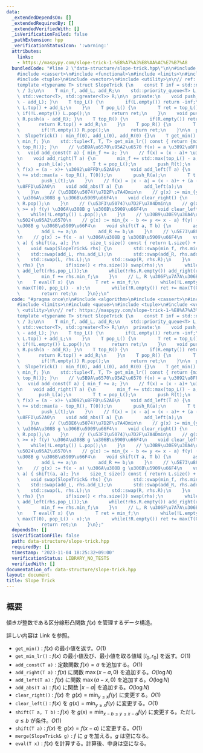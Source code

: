 ```yaml
---
data:
  _extendedDependsOn: []
  _extendedRequiredBy: []
  _extendedVerifiedWith: []
  _isVerificationFailed: false
  _pathExtension: hpp
  _verificationStatusIcon: ':warning:'
  attributes:
    links:
    - https://maspypy.com/slope-trick-1-%E8%A7%A3%E8%AA%AC%E7%B7%A8
  bundledCode: "#line 2 \"data-structure/slope-trick.hpp\"\n\n#include <algorithm>\n\
    #include <cassert>\n#include <functional>\n#include <limits>\n#include <queue>\n\
    #include <tuple>\n#include <vector>\n#include <utility>\n\n// ref: https://maspypy.com/slope-trick-1-%E8%A7%A3%E8%AA%AC%E7%B7%A8\n\
    template <typename T> struct SlopeTrick {\n    const T inf = std::numeric_limits<T>::max()\
    \ / 3;\n\n    T min_f, add_L, add_R;\n    std::priority_queue<T> L;\n    std::priority_queue<T,\
    \ std::vector<T>, std::greater<T>> R;\n\n  private:\n    void push_L(T a) { L.push(a\
    \ - add_L); }\n    T top_L() {\n        if(L.empty()) return -inf;\n        return\
    \ L.top() + add_L;\n    }\n    T pop_L() {\n        T ret = top_L();\n       \
    \ if(!L.empty()) L.pop();\n        return ret;\n    }\n    void push_R(T a) {\
    \ R.push(a - add_R); }\n    T top_R() {\n        if(R.empty()) return inf;\n \
    \       return R.top() + add_R;\n    }\n    T pop_R() {\n        T ret = top_R();\n\
    \        if(!R.empty()) R.pop();\n        return ret;\n    }\n\n  public:\n  \
    \  SlopeTrick() : min_f(0), add_L(0), add_R(0) {}\n    T get_min() const { return\
    \ min_f; }\n    std::tuple<T, T, T> get_min_lr() const { return {min_f, top_L(),\
    \ top_R()}; }\n    // \u5B9A\u6570\u95A2\u6570 f(x) = a \u3092\u8FFD\u52A0\n \
    \   void add_const(T a) { min_f += a; }\n    // f(x) = (x - a)+ \u3092\u8FFD\u52A0\
    \n    void add_right(T a) {\n        min_f += std::max(top_L() - a, T(0));\n \
    \       push_L(a);\n        T t = pop_L();\n        push_R(t);\n    }\n    //\
    \ f(x) = (a - x)+ \u3092\u8FFD\u52A0\n    void add_left(T a) {\n        min_f\
    \ += std::max(a - top_R(), T(0));\n        push_R(a);\n        T t = pop_R();\n\
    \        push_L(t);\n    }\n    // f(x) = |x - a| = (x - a)+ + (a - x)+ \u3092\
    \u8FFD\u52A0\n    void add_abs(T a) {\n        add_left(a);\n        add_right(a);\n\
    \    }\n    // (\u5DE6\u5074)\u7D2F\u7A4Dmin\n    // g(x) := min_{y <= x} f(y)\
    \ \u306A\u308B g \u306B\u5909\u66F4\n    void clear_right() {\n        while(!R.empty())\
    \ R.pop();\n    }\n    // (\u53F3\u5074)\u7D2F\u7A4Dmin\n    // g(x) := min_{y\
    \ >= x} f(y) \u306A\u308B g \u306B\u5909\u66F4\n    void clear_left() {\n    \
    \    while(!L.empty()) L.pop();\n    }\n    // \u30B9\u30E9\u30A4\u30C9\u6700\u5C0F\
    \u5024\u95A2\u6570\n    // g(x) := min_{x - b <= y <= x - a} f(y) (a <= b) \u306A\
    \u308B g \u306B\u5909\u66F4\n    void shift(T a, T b) {\n        assert(a <= b);\n\
    \        add_L += a;\n        add_R += b;\n    }\n    // \u5E73\u884C\u79FB\u52D5\
    \n    // g(x) := f(x - a) \u306A\u308B g \u306B\u5909\u66F4\n    void shift(T\
    \ a) { shift(a, a); }\n    size_t size() const { return L.size() + R.size(); }\n\
    \    void swap(SlopeTrick& rhs) {\n        std::swap(min_f, rhs.min_f);\n    \
    \    std::swap(add_L, rhs.add_L);\n        std::swap(add_R, rhs.add_R);\n    \
    \    std::swap(L, rhs.L);\n        std::swap(R, rhs.R);\n    }\n    void merge(SlopeTrick&\
    \ rhs) {\n        if(size() < rhs.size()) swap(rhs);\n        while(!rhs.L.empty())\
    \ add_left(rhs.pop_L());\n        while(!rhs.R.empty()) add_right(rhs.pop_R());\n\
    \        min_f += rhs.min_f;\n    }\n    // L, R \u306F\u7A7A\u306B\u306A\u308B\
    \n    T eval(T x) {\n        T ret = min_f;\n        while(!L.empty()) ret +=\
    \ max(T(0), pop_L() - x);\n        while(!R.empty()) ret += max(T(0), x - pop_R());\n\
    \        return ret;\n    }\n};\n"
  code: "#pragma once\n\n#include <algorithm>\n#include <cassert>\n#include <functional>\n\
    #include <limits>\n#include <queue>\n#include <tuple>\n#include <vector>\n#include\
    \ <utility>\n\n// ref: https://maspypy.com/slope-trick-1-%E8%A7%A3%E8%AA%AC%E7%B7%A8\n\
    template <typename T> struct SlopeTrick {\n    const T inf = std::numeric_limits<T>::max()\
    \ / 3;\n\n    T min_f, add_L, add_R;\n    std::priority_queue<T> L;\n    std::priority_queue<T,\
    \ std::vector<T>, std::greater<T>> R;\n\n  private:\n    void push_L(T a) { L.push(a\
    \ - add_L); }\n    T top_L() {\n        if(L.empty()) return -inf;\n        return\
    \ L.top() + add_L;\n    }\n    T pop_L() {\n        T ret = top_L();\n       \
    \ if(!L.empty()) L.pop();\n        return ret;\n    }\n    void push_R(T a) {\
    \ R.push(a - add_R); }\n    T top_R() {\n        if(R.empty()) return inf;\n \
    \       return R.top() + add_R;\n    }\n    T pop_R() {\n        T ret = top_R();\n\
    \        if(!R.empty()) R.pop();\n        return ret;\n    }\n\n  public:\n  \
    \  SlopeTrick() : min_f(0), add_L(0), add_R(0) {}\n    T get_min() const { return\
    \ min_f; }\n    std::tuple<T, T, T> get_min_lr() const { return {min_f, top_L(),\
    \ top_R()}; }\n    // \u5B9A\u6570\u95A2\u6570 f(x) = a \u3092\u8FFD\u52A0\n \
    \   void add_const(T a) { min_f += a; }\n    // f(x) = (x - a)+ \u3092\u8FFD\u52A0\
    \n    void add_right(T a) {\n        min_f += std::max(top_L() - a, T(0));\n \
    \       push_L(a);\n        T t = pop_L();\n        push_R(t);\n    }\n    //\
    \ f(x) = (a - x)+ \u3092\u8FFD\u52A0\n    void add_left(T a) {\n        min_f\
    \ += std::max(a - top_R(), T(0));\n        push_R(a);\n        T t = pop_R();\n\
    \        push_L(t);\n    }\n    // f(x) = |x - a| = (x - a)+ + (a - x)+ \u3092\
    \u8FFD\u52A0\n    void add_abs(T a) {\n        add_left(a);\n        add_right(a);\n\
    \    }\n    // (\u5DE6\u5074)\u7D2F\u7A4Dmin\n    // g(x) := min_{y <= x} f(y)\
    \ \u306A\u308B g \u306B\u5909\u66F4\n    void clear_right() {\n        while(!R.empty())\
    \ R.pop();\n    }\n    // (\u53F3\u5074)\u7D2F\u7A4Dmin\n    // g(x) := min_{y\
    \ >= x} f(y) \u306A\u308B g \u306B\u5909\u66F4\n    void clear_left() {\n    \
    \    while(!L.empty()) L.pop();\n    }\n    // \u30B9\u30E9\u30A4\u30C9\u6700\u5C0F\
    \u5024\u95A2\u6570\n    // g(x) := min_{x - b <= y <= x - a} f(y) (a <= b) \u306A\
    \u308B g \u306B\u5909\u66F4\n    void shift(T a, T b) {\n        assert(a <= b);\n\
    \        add_L += a;\n        add_R += b;\n    }\n    // \u5E73\u884C\u79FB\u52D5\
    \n    // g(x) := f(x - a) \u306A\u308B g \u306B\u5909\u66F4\n    void shift(T\
    \ a) { shift(a, a); }\n    size_t size() const { return L.size() + R.size(); }\n\
    \    void swap(SlopeTrick& rhs) {\n        std::swap(min_f, rhs.min_f);\n    \
    \    std::swap(add_L, rhs.add_L);\n        std::swap(add_R, rhs.add_R);\n    \
    \    std::swap(L, rhs.L);\n        std::swap(R, rhs.R);\n    }\n    void merge(SlopeTrick&\
    \ rhs) {\n        if(size() < rhs.size()) swap(rhs);\n        while(!rhs.L.empty())\
    \ add_left(rhs.pop_L());\n        while(!rhs.R.empty()) add_right(rhs.pop_R());\n\
    \        min_f += rhs.min_f;\n    }\n    // L, R \u306F\u7A7A\u306B\u306A\u308B\
    \n    T eval(T x) {\n        T ret = min_f;\n        while(!L.empty()) ret +=\
    \ max(T(0), pop_L() - x);\n        while(!R.empty()) ret += max(T(0), x - pop_R());\n\
    \        return ret;\n    }\n};"
  dependsOn: []
  isVerificationFile: false
  path: data-structure/slope-trick.hpp
  requiredBy: []
  timestamp: '2023-11-04 18:25:32+09:00'
  verificationStatus: LIBRARY_NO_TESTS
  verifiedWith: []
documentation_of: data-structure/slope-trick.hpp
layout: document
title: Slope Trick
---
```


## 概要

傾きが整数である区分線形凸関数 $f(x)$ を管理するデータ構造。

詳しい内容は Link を参照。

- `get_min()` : $f(x)$ の最小値を返す。$O(1)$
- `get_min_lr()` : $f(x)$ の最小値及び、最小値を取る値域 $[l_0, r_0]$ を返す。$O(1)$
- `add_const(T a)` : 定数関数 $f(x) = a$ を追加する。$O(1)$
- `add_right(T a)` : $f(x)$ に関数 $\max(x - a, 0)$ を追加する。$O(\log N)$
- `add_left(T a)` : $f(x)$ に関数 $\max(a - x, 0)$ を追加する。$O(\log N)$
- `add_abs(T a)` : $f(x)$ に関数 $|x-a|$ を追加する。$O(\log N)$
- `clear_right()` : $f(x)$ を $g(x) = \min_{y \leq x} f(y)$ に変更する。$O(1)$
- `clear_left()` : $f(x)$ を $g(x) = \min_{y \geq x} f(y)$ に変更する。$O(1)$
- `shift(T a, T b)` : $f(x)$ を $g(x) = \min_{x - b \leq y \leq x - a} f(y)$ に変更する。ただし $a \leq b$ が条件。$O(1)$
- `shift(T a)` : $f(x)$ を $g(x) = f(x - a)$ に変更する。$O(1)$
- `merge(SlopeTrick& g)` : $f$ に $g$ を加える。$g$ は空になる。
- `eval(T x)` : $f(x)$ を計算する。計算後、中身は空になる。
